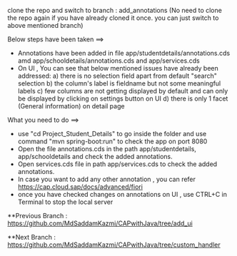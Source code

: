 clone the repo and switch to branch : add_annotations (No need to clone the repo again if you have already cloned it once. you can just switch to above mentioned branch)

Below steps have been taken ==>

* Annotations have been added in file app/studentdetails/annotations.cds amd app/schooldetails/annotations.cds and app/services.cds
* On UI , You can see that below mentioned issues have already been addressed: a) there is no selection field apart from default "search" selection b) the column's label is fieldname but not some meaningful labels c) few columns are not getting displayed by default and can only be displayed by clicking on settings button on UI d) there is only 1 facet (General information) on detail page


What you need to do ==>

* use "cd Project_Student_Details" to go inside the folder and use command "mvn spring-boot:run" to check the app on port 8080
* Open the file annotations.cds in the path app/studentdetails, app/schooldetails and check the added annotations.
* Open services.cds file in path app/services.cds to check the added annotations.
* In case you want to add any other annotation , you can refer https://cap.cloud.sap/docs/advanced/fiori
* once you have checked changes on annotations on UI , use CTRL+C in Terminal to stop the local server


**Previous Branch : https://github.com/MdSaddamKazmi/CAPwithJava/tree/add_ui

**Next Branch : https://github.com/MdSaddamKazmi/CAPwithJava/tree/custom_handler
